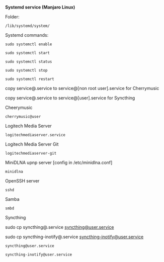 
**Systemd service (Manjaro Linux)**

Folder:

	/lib/systemd/system/

Systemd commands:

    sudo systemctl enable

    sudo systemctl start

    sudo systemctl status

    sudo systemctl stop

    sudo systemctl restart


copy service@.service to service@[non root user].service for Cherrymusic

copy service@.service to service@[user].service for Syncthing


Cheerymusic

	cherrymusic@user


Logitech Media Server

	logitechmediaserver.service


Logitech Media Server Git

	logitechmediaserver-git


MiniDLNA upnp server [config in /etc/minidlna.conf]

	minidlna


OpenSSH server

	sshd


Samba

	smbd


Syncthing 

sudo cp syncthing@.service syncthing@user.service

sudo cp syncthing-inotify@.service syncthing-inotify@user.service
	
	syncthing@user.service

	syncthing-inotify@user.service
